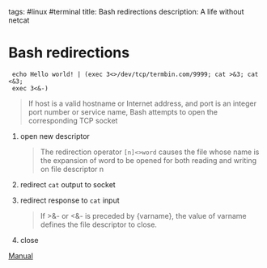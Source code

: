 tags: #linux #terminal
title: Bash redirections
description: A life without netcat

Bash redirections
=================

     echo Hello world! | (exec 3<>/dev/tcp/termbin.com/9999; cat >&3; cat <&3;
     exec 3<&-)

> If host is a valid hostname or Internet address, and port is an
> integer port number or service name, Bash attempts to open the
> corresponding TCP socket

1.  open new descriptor

    > The redirection operator `[n]<>word` causes the file whose name is
    > the expansion of word to be opened for both reading and writing on
    > file descriptor n

2.  redirect `cat` output to socket

3.  redirect response to `cat` input

    > If \>&- or \<&- is preceded by {varname}, the value of varname
    > defines the file descriptor to close.

4.  close

[Manual]

  [Bash redirections]: #bash-redirections
  [Manual]: https://www.gnu.org/software/bash/manual/html_node/Redirections.html
